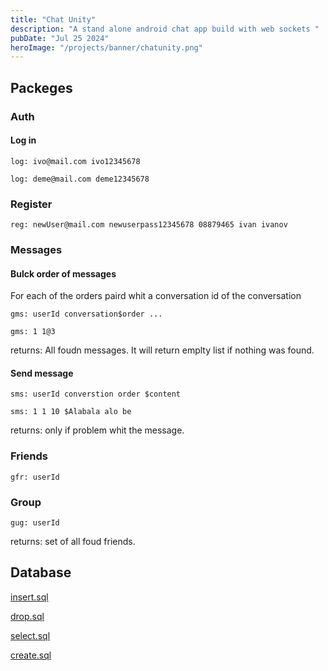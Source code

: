 ```yaml
---
title: "Chat Unity"
description: "A stand alone android chat app build with web sockets "
pubDate: "Jul 25 2024"
heroImage: "/projects/banner/chatunity.png"
---
```


## Packeges

### Auth

#### Log in

```
log: ivo@mail.com ivo12345678
```

```
log: deme@mail.com deme12345678
```

### Register

```
reg: newUser@mail.com newuserpass12345678 08879465 ivan ivanov
```

### Messages

#### Bulck order of messages

For each of the orders paird whit a conversation id of the conversation

```
gms: userId conversation$order ...
```

```
gms: 1 1@3
```

returns: All foudn messages. It will return emplty list if nothing was found.

#### Send message

```
sms: userId converstion order $content
```

```
sms: 1 1 10 $Alabala alo be
```

returns: only if problem whit the message.

### Friends

```
gfr: userId
```

### Group

```
gug: userId
```

returns: set of all foud friends.

## Database

[insert.sql](https://github.com/user/repo/database/insert.sql)

[drop.sql](https://github.com/user/repo/database/drop.sql)

[select.sql](https://github.com/user/repo/database/selecs.sql)

[create.sql](https://github.com/user/repo/database/create.sql)
